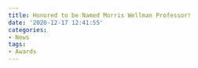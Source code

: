```yaml
---
title: Honored to be Named Morris Wellman Professor!
date: '2020-12-17 12:41:55'
categories:
- News
tags:
- Awards
---
```


